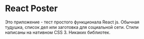 # React Poster

Это приложение - тест простого функционала React js. Обычная тудушка, список дел или заготовка для социальной сети. Стили написаны на нативном CSS 3. Никаких библиотек.
